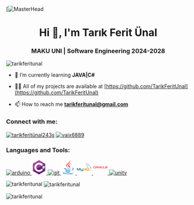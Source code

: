[![MasterHead](https://i.hizliresim.com/ebc0t3i.png?_gl=1*19qkf57*_ga*NzMwNzI3Nzk0LjE3NDQyMTAyMjY.*_ga_M9ZRXYS2YN*MTc0NDIxMDIyNi4xLjEuMTc0NDIxMDI1MS4zNS4wLjA.)
<h1 align="center">Hi 👋, I'm Tarık Ferit Ünal</h1>
<h3 align="center">MAKU UNI | Software Engineering 2024-2028</h3>

<p align="left"> <img src="https://komarev.com/ghpvc/?username=tarikferitunal&label=Profile%20views&color=0e75b6&style=flat" alt="tarikferitunal" /> </p>

- 🌱 I’m currently learning **JAVA|C#**

- 👨‍💻 All of my projects are available at [https://github.com/TarikFeritUnal](https://github.com/TarikFeritUnal)

- 📫 How to reach me **tarikferitunal@gmail.com**

<h3 align="left">Connect with me:</h3>
<p align="left">
<a href="https://linkedin.com/in/tarikferi̇tünal243s" target="blank"><img align="center" src="https://raw.githubusercontent.com/rahuldkjain/github-profile-readme-generator/master/src/images/icons/Social/linked-in-alt.svg" alt="tarikferi̇tünal243s" height="30" width="40" /></a>
<a href="https://www.youtube.com/c/vai̇x6889" target="blank"><img align="center" src="https://raw.githubusercontent.com/rahuldkjain/github-profile-readme-generator/master/src/images/icons/Social/youtube.svg" alt="vai̇x6889" height="30" width="40" /></a>
</p>

<h3 align="left">Languages and Tools:</h3>
<p align="left"> <a href="https://www.arduino.cc/" target="_blank" rel="noreferrer"> <img src="https://cdn.worldvectorlogo.com/logos/arduino-1.svg" alt="arduino" width="40" height="40"/> </a> <a href="https://www.w3schools.com/cs/" target="_blank" rel="noreferrer"> <img src="https://raw.githubusercontent.com/devicons/devicon/master/icons/csharp/csharp-original.svg" alt="csharp" width="40" height="40"/> </a> <a href="https://git-scm.com/" target="_blank" rel="noreferrer"> <img src="https://www.vectorlogo.zone/logos/git-scm/git-scm-icon.svg" alt="git" width="40" height="40"/> </a> <a href="https://www.java.com" target="_blank" rel="noreferrer"> <img src="https://raw.githubusercontent.com/devicons/devicon/master/icons/java/java-original.svg" alt="java" width="40" height="40"/> </a> <a href="https://www.mysql.com/" target="_blank" rel="noreferrer"> <img src="https://raw.githubusercontent.com/devicons/devicon/master/icons/mysql/mysql-original-wordmark.svg" alt="mysql" width="40" height="40"/> </a> <a href="https://www.oracle.com/" target="_blank" rel="noreferrer"> <img src="https://raw.githubusercontent.com/devicons/devicon/master/icons/oracle/oracle-original.svg" alt="oracle" width="40" height="40"/> </a> <a href="https://unity.com/" target="_blank" rel="noreferrer"> <img src="https://www.vectorlogo.zone/logos/unity3d/unity3d-icon.svg" alt="unity" width="40" height="40"/> </a> </p>

<p><img align="left" src="https://github-readme-stats.vercel.app/api/top-langs?username=tarikferitunal&show_icons=true&locale=en&layout=compact" alt="tarikferitunal" /></p>

<p>&nbsp;<img align="center" src="https://github-readme-stats.vercel.app/api?username=tarikferitunal&show_icons=true&locale=en" alt="tarikferitunal" /></p>

<p><img align="center" src="https://github-readme-streak-stats.herokuapp.com/?user=tarikferitunal&" alt="tarikferitunal" /></p>
